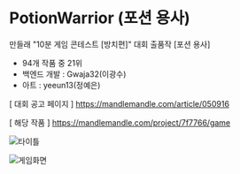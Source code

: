 # PotionWarrior (포션 용사)
만들래 "10분 게임 콘테스트 [방치편]" 대회 출품작 [포션 용사]
- 94개 작품 중 21위
- 백엔드 개발 : Gwaja32(이광수)
- 아트 : yeeun13(정예은)

[ 대회 공고 페이지 ]
https://mandlemandle.com/article/050916

[ 해당 작품 ]
https://mandlemandle.com/project/7f7766/game

![타이틀](https://github.com/user-attachments/assets/040d19a3-b81e-4a96-bf72-355627e95d37)

![게임화면](https://github.com/user-attachments/assets/61c2da69-41ce-45b4-90b3-443dbd0c258a)
